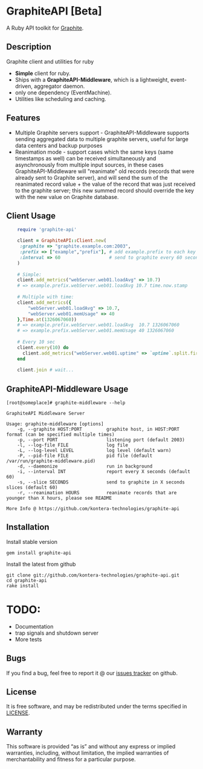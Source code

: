 # GraphiteAPI [Beta]
A Ruby API toolkit for [Graphite](http://graphite.wikidot.com/).

## Description
Graphite client and utilities for ruby

* **Simple** client for ruby.
* Ships with a **GraphiteAPI-Middleware**, which is a lightweight, event-driven, aggregator daemon.
* only one dependency (EventMachine).
* Utilities like scheduling and caching.

## Features
* Multiple Graphite servers support - GraphiteAPI-Middleware supports sending aggregated data to multiple graphite servers, useful for large data centers and backup purposes
* Reanimation mode - support cases which the same keys (same timestamps as well) can be received simultaneously and asynchronously from multiple input sources, in these cases GraphiteAPI-Middleware will "reanimate" old records (records that were already sent to Graphite server), and will send the sum of the reanimated record value + the value of the record that was just received to the graphite server; this new summed record should override the key with the new value on Graphite database.

## Client Usage
```ruby
 	require 'graphite-api'

 	client = GraphiteAPI::Client.new(
	 :graphite => "graphite.example.com:2003",
 	 :prefix => ["example","prefix"], # add example.prefix to each key
 	 :interval => 60                  # send to graphite every 60 seconds
 	)
    
 	# Simple:
 	client.add_metrics("webServer.web01.loadAvg" => 10.7)
 	# => example.prefix.webServer.web01.loadAvg 10.7 time.now.stamp
	
 	# Multiple with time:
 	client.add_metrics({
 		"webServer.web01.loadAvg" => 10.7,
 		"webServer.web01.memUsage" => 40
 	},Time.at(1326067060))
 	# => example.prefix.webServer.web01.loadAvg  10.7 1326067060
 	# => example.prefix.webServer.web01.memUsage 40 1326067060
 	
 	# Every 10 sec
 	client.every(10) do
 	  client.add_metrics("webServer.web01.uptime" => `uptime`.split.first.to_i) 
 	end
	
 	client.join # wait...
```	
## GraphiteAPI-Middleware Usage

```
[root@someplace]# graphite-middleware --help

GraphiteAPI Middleware Server

Usage: graphite-middleware [options]
    -g, --graphite HOST:PORT         graphite host, in HOST:PORT format (can be specified multiple times)
    -p, --port PORT                  listening port (default 2003)
    -l, --log-file FILE              log file
    -L, --log-level LEVEL            log level (default warn)
    -P, --pid-file FILE              pid file (default /var/run/graphite-middleware.pid)
    -d, --daemonize                  run in background
    -i, --interval INT               report every X seconds (default 60)
    -s, --slice SECONDS              send to graphite in X seconds slices (default 60)
    -r, --reanimation HOURS          reanimate records that are younger than X hours, please see README

More Info @ https://github.com/kontera-technologies/graphite-api
```

## Installation
Install stable version

```
gem install graphite-api
```

Install the latest from github

```
git clone git://github.com/kontera-technologies/graphite-api.git
cd graphite-api
rake install
```

# TODO:
* Documentation
* trap signals and shutdown server
* More tests

## Bugs

If you find a bug, feel free to report it @ our [issues tracker](https://github.com/kontera-technologies/graphite-api/issues) on github.

## License

It is free software, and may be redistributed under the terms specified in [LICENSE](https://github.com/kontera-technologies/graphite-api/blob/master/LICENSE).

## Warranty
This software is provided “as is” and without any express or implied warranties, including, without limitation, the implied warranties of merchantability and fitness for a particular purpose.
